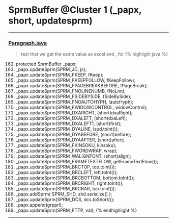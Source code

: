# SprmBuffer @Cluster 1 (_papx, short, updatesprm)

***

### [Paragraph.java](https://searchcode.com/codesearch/view/97384407/)
> test that we get the same value as excel and , for 
{% highlight java %}
162. protected SprmBuffer _papx;
254.   _papx.updateSprm(SPRM_JC, jc);
265.   _papx.updateSprm(SPRM_FKEEP, fKeep);
276.   _papx.updateSprm(SPRM_FKEEPFOLLOW, fKeepFollow);
287.   _papx.updateSprm(SPRM_FPAGEBREAKBEFORE, fPageBreak);
298.   _papx.updateSprm(SPRM_FNOLINENUMB, fNoLnn);
309.   _papx.updateSprm(SPRM_FSIDEBYSIDE, fSideBySide);
320.   _papx.updateSprm(SPRM_FNOAUTOHYPH, !autoHyph);
331.   _papx.updateSprm(SPRM_FWIDOWCONTROL, widowControl);
342.   _papx.updateSprm(SPRM_DXARIGHT, (short)dxaRight);
353.   _papx.updateSprm(SPRM_DXALEFT, (short)dxaLeft);
364.   _papx.updateSprm(SPRM_DXALEFT1, (short)first);
375.   _papx.updateSprm(SPRM_DYALINE, lspd.toInt());
386.   _papx.updateSprm(SPRM_DYABEFORE, (short)before);
397.   _papx.updateSprm(SPRM_DYAAFTER, (short)after);
408.   _papx.updateSprm(SPRM_FKINSOKU, kinsoku);
419.   _papx.updateSprm(SPRM_FWORDWRAP, wrap);
430.   _papx.updateSprm(SPRM_WALIGNFONT, (short)align);
441.   _papx.updateSprm(SPRM_FRAMETEXTFLOW, getFrameTextFlow());
463.   _papx.updateSprm(SPRM_BRCTOP, top.toInt());
474.   _papx.updateSprm(SPRM_BRCLEFT, left.toInt());
485.   _papx.updateSprm(SPRM_BRCBOTTOM, bottom.toInt());
496.   _papx.updateSprm(SPRM_BRCRIGHT, right.toInt());
507.   _papx.updateSprm(SPRM_BRCBAR, bar.toInt());
519.   _papx.addSprm( SPRM_SHD, shd.serialize() );
530.   _papx.updateSprm(SPRM_DCS, dcs.toShort());
566.   _papx.append(grpprl);
572.   _papx.updateSprm(SPRM_FTTP, val);
{% endhighlight %}

***

